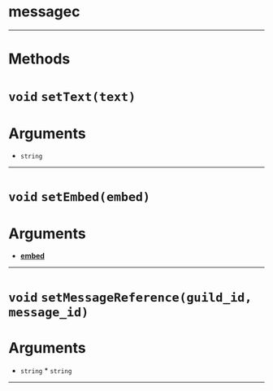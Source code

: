 # messagec


---
# Methods
# `void` `setText(text)`
# Arguments
* `string`  
---
# `void` `setEmbed(embed)`
# Arguments
* **[embed](https://github.com/devonium/gm-discordAPI/blob/doc/embed.md#embed)**  
---
# `void` `setMessageReference(guild_id, message_id)`
# Arguments
* `string`  * `string`  
---
